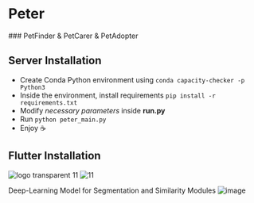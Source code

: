 # Peter

### PetFinder & PetCarer & PetAdopter


## Server Installation

- Create Conda Python environment using ```conda capacity-checker -p Python3```
- Inside the environment, install requirements ```pip install -r requirements.txt```
- Modify _necessary parameters_ inside **run.py**
- Run ```python peter_main.py```
- Enjoy ☕️

## Flutter Installation




![logo transparent 11](https://user-images.githubusercontent.com/69303698/161823151-ca05bec5-ba67-40e9-8b80-4e09f9c86447.png)
![11](https://user-images.githubusercontent.com/69303698/161823311-94ea9c75-b420-4094-8cbe-e2a19ed6896d.jpeg)

Deep-Learning Model for Segmentation and Similarity Modules
![image](https://user-images.githubusercontent.com/69303698/161826774-62057b11-b037-4bc4-853a-de8d783d72e1.png)


